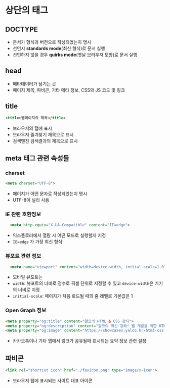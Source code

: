 # 상단의 태그
## DOCTYPE
* 문서가 형식과 버전으로 작성되었는지 명시
* 선언시 **standards mode**(최신 형식)로 문서 실행
* 선언하지 않을 경우 **quirks mode**(옛날 브라우저 모방)로 문서 실행

## head
* 메타데이터가 담기는 곳
* 페이지 제목, 파비콘, 기타 메타 정보, CSS와 JS 코드 및 링크

## title
```html
<title>웹페이지의 제목</title>
```
* 브라우저의 탭에 표시
* 브라우저 즐겨찾기 제목으로 표시
* 검색엔진 검색결과의 제목으로 표시

## meta 태그 관련 속성들
### charset
```html
<meta charset="UTF-8">
```
* 페이지가 어떤 문자로 작성되었는지 명시
* UTF-8이 널리 사용

### IE 관련 호환정보
```html
  <meta http-equiv="X-UA-Compatible" content="IE=edge">
```
* 익스플로러에서 열람 시 어떤 모드로 실행할지 지정
* `IE=edge` 가 가장 최신 형식

### 뷰포트 관련 정보
```html
  <meta name="viewport" content="width=device-width, initial-scale=1.0">
```
* 모바일 뷰포트는 
* `width`: 뷰포트의 너비로 정수로 픽셀 단위로 지정할 수 있고 `device-width`은 기기의 너비로 지정
* `initial-scale`: 페이지가 처음 로드될 때의 줌 레벨로 기본값은 1

### Open Graph 정보
```html
<meta property="og:title" content="얄코의 HTML & CSS 강좌">
<meta property="og:description" content="얄코의 최신 강좌! 웹 개발을 위한 HTML과 CSS 지식들을 '떠먹여'드립니다.">
<meta property="og:image" content="https://showcases.yalco.kr/html-css-scoop/03-01/yalco.png">
```
* 카카오톡이나 기타 앱에서 링크가 공유될때 표시되는 요약 정보 관련 설정

## 파비콘
```html
<link rel="shortcut icon" href="./favicon.png" type="image/x-icon">
```
* 브라우저 탭에 표시되는 사이트 대표 아이콘